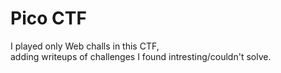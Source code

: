 # Pico CTF

I played only Web challs in this CTF, \
adding writeups of challenges I found intresting/couldn't solve.
